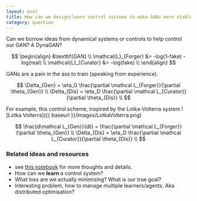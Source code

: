 ```yaml
---
layout: post
title: How can we design/learn control systems to make GANs more stable?
category: question
---
```


Can we borrow ideas from dynamical systems or controls to help control our GAN? A DynaGAN? 

$$
\begin{align}
&\textbf{GAN} \\
\mathcal{L}_{Forger} &= -log(1-fake) - log(real) \\
\mathcal{L}_{Curator} &= -log(fake) \\
\end{align}
$$

GANs are a pain in the ass to train (speaking from experience).

$$
\Delta_{Gen} = \eta_G \frac{\partial \mathcal L_{Forger}}{\partial \theta_{Gen}} \\
\Delta_{Dis} = \eta_D \frac{\partial \mathcal L_{Curator}}{\partial \theta_{Dis}} \\
$$

For example, this control scheme, inspired by the Lotka-Volterra system
![Lotka Volterra]({{ baseurl }}/images/LotkaVolterra.png)

$$
\frac{d\mathcal L_{Gen}}{dt} = \frac{\partial \mathcal L_{Forger}}{\partial \theta_{Gen}} \\
\Delta_{Dis} = \eta_D \frac{\partial \mathcal L_{Curator}}{\partial \theta_{Dis}} \\
$$

### Related ideas and resources

* see [this notebook]() for more thoughts and details.
* How can we __learn__ a control system?
* What loss are we actually minimising? What is our true goal?
* Interesting problem, how to manage multiple learners/agents. Aka distributed optimisation?
